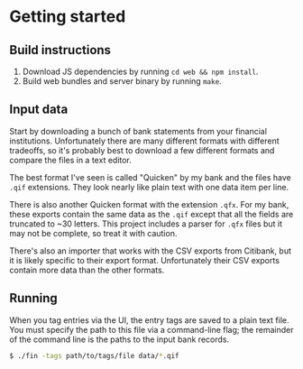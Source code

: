 # Getting started

## Build instructions

1. Download JS dependencies by running `cd web && npm install`.
2. Build web bundles and server binary by running `make`.

## Input data

Start by downloading a bunch of bank statements from your financial
institutions. Unfortunately there are many different formats with
different tradeoffs, so it's probably best to download a few different
formats and compare the files in a text editor.

The best format I've seen is called "Quicken" by my bank and the files
have `.qif` extensions. They look nearly like plain text with one
data item per line.

There is also another Quicken format with the extension `.qfx`.
For my bank, these exports contain the same data as the `.qif` except
that all the fields are truncated to ~30 letters. This project
includes a parser for `.qfx` files but it may not be complete, so
treat it with caution.

There's also an importer that works with the CSV exports from
Citibank, but it is likely specific to their export format.
Unfortunately their CSV exports contain more data than the other
formats.

## Running

When you tag entries via the UI, the entry tags are saved to a plain
text file. You must specify the path to this file via a command-line
flag; the remainder of the command line is the paths to the input bank
records.

```sh
$ ./fin -tags path/to/tags/file data/*.qif
```
